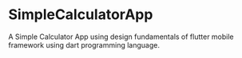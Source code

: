 # SimpleCalculatorApp
A Simple Calculator App using design fundamentals of flutter mobile framework using dart programming language.
